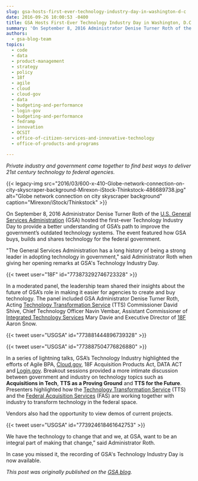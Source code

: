```yaml
---
slug: gsa-hosts-first-ever-technology-industry-day-in-washington-d-c
date: 2016-09-26 10:00:53 -0400
title: GSA Hosts First-Ever Technology Industry Day in Washington, D.C.
summary: 'On September 8, 2016 Administrator Denise Turner Roth of the U.S. General Services Administration (GSA) hosted the first-ever Technology Industry Day to provide a better understanding of GSA’s path to improve the government’s outdated technology systems. Private industry and government came together to find best ways to deliver 21st century technology to federal agencies.'
authors:
  - gsa-blog-team
topics:
  - code
  - data
  - product-management
  - strategy
  - policy
  - 18f
  - agile
  - cloud
  - cloud-gov
  - data
  - budgeting-and-performance
  - login-gov
  - budgeting-and-performance
  - fedramp
  - innovation
  - OCSIT
  - office-of-citizen-services-and-innovative-technology
  - office-of-products-and-programs

---
```


_Private industry and government came together to find best ways to deliver 21st century technology to federal agencies._ 

{{< legacy-img src="2016/03/600-x-410-Globe-network-connection-on-city-skyscraper-background-Mirexon-iStock-Thinkstock-486689738.jpg" alt="Globe network connection on city skyscraper background" caption="Mirexon/iStock/Thinkstock" >}}

On September 8, 2016 Administrator Denise Turner Roth of the [U.S. General Services Administration](http://www.gsa.gov/) (GSA) hosted the first-ever Technology Industry Day to provide a better understanding of GSA’s path to improve the government’s outdated technology systems. The event featured how GSA buys, builds and shares technology for the federal government.

"The General Services Administration has a long history of being a strong leader in adopting technology in government," said Administrator Roth when giving her opening remarks at GSA's Technology Industry Day.

{{< tweet user="18F" id="773873292746723328" >}}

In a moderated panel, the leadership team shared their insights about the future of GSA’s role in making it easier for agencies to create and buy technology. The panel included GSA Administrator Denise Turner Roth, Acting [Technology Transformation Service](http://www.gsa.gov/portal/category/25729) (TTS) Commissioner David Shive, Chief Technology Officer Navin Vembar, Assistant Commissioner of [Integrated Technology Services](http://www.gsa.gov/portal/content/105150) Mary Davie and Executive Director of [18F](http://www.gsa.gov/portal/content/124182) Aaron Snow.

{{< tweet user="USGSA" id="773881444896739328" >}}

{{< tweet user="USGSA" id="773887504776826880" >}}

In a series of lightning talks, GSA&#8217;s Technology Industry highlighted the efforts of Agile BPA, <a href="https://cloud.gov/" target="_blank" rel="nofollow">Cloud.gov</a>, 18F Acquisition Products Act, DATA ACT and <a href="https://login.gov/" target="_blank" rel="nofollow">Login.gov</a>. Breakout sessions provided a more intimate discussion between government and industry on technology topics such as **Acquisitions in Tech**, **TTS as a Proving Ground** and **TTS for the Future**. Presenters highlighted how the [Technology Transformation Service](http://www.gsa.gov/portal/category/25729) (TTS) and the [Federal Acquisition Services](http://www.gsa.gov/portal/content/105080) (FAS) are working together with industry to transform technology in the federal space.

Vendors also had the opportunity to view demos of current projects.

{{< tweet user="USGSA" id="773924618461642753" >}}

We have the technology to change that and we, at GSA, want to be an integral part of making that change,” said Administrator Roth.

In case you missed it, the recording of GSA's Technology Industry Day is now available.

_This post was originally published on the [GSA blog](http://www.gsa.gov/blog)._
